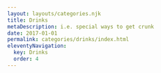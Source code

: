 ```yaml
---
layout: layouts/categories.njk
title: Drinks
metaDescription: i.e. special ways to get crunk
date: 2017-01-01
permalink: categories/drinks/index.html
eleventyNavigation:
  key: Drinks
  order: 4
---
```

